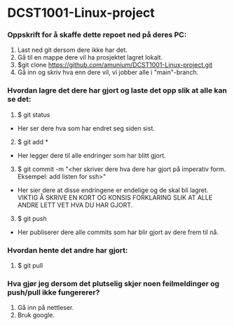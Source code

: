 # DCST1001-Linux-project

### Oppskrift for å skaffe dette repoet ned på deres PC:

1. Last ned git dersom dere ikke har det.
2. Gå til en mappe dere vil ha prosjektet lagret lokalt.
3. $git clone https://github.com/amunium/DCST1001-Linux-project.git
4. Gå inn og skriv hva enn dere vil, vi jobber alle i "main"-branch.

### Hvordan lagre det dere har gjort og laste det opp slik at alle kan se det:

1. $ git status
  - Her ser dere hva som har endret seg siden sist.
2. $ git add *
  - Her legger dere til alle endringer som har blitt gjort.
3. $ git commit -m "<her skriver dere hva dere har gjort på imperativ form. Eksempel: add listen for ssh>"
  - Her sier dere at disse endringene er endelige og de skal bli lagret. VIKTIG Å SKRIVE EN KORT OG KONSIS FORKLARING SLIK AT ALLE ANDRE LETT VET HVA DU HAR GJORT.
3. $ git push
  - Her publiserer dere alle commits som har blir gjort av dere frem til nå.

### Hvordan hente det andre har gjort:

1. $ git pull

### Hva gjør jeg dersom det plutselig skjer noen feilmeldinger og push/pull ikke fungererer?

1. Gå inn på nettleser.
2. Bruk google.
